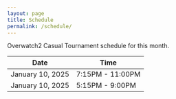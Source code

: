 ```yaml
---
layout: page
title: Schedule
permalink: /schedule/
---
```


Overwatch2 Casual Tournament schedule for this month.

| Date    | Time |
| -------- | ------- |
| January 10, 2025  | 7:15PM - 11:00PM    |
| January 10, 2025 | 5:15PM - 9:00PM     |
